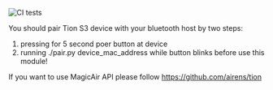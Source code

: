 ![CI tests](https://github.com/IATkachenko/tion_python/workflows/CI%20tests/badge.svg?branch=master&event=push)

You should pair Tion S3 device with your bluetooth host by two steps:
  1. pressing for 5 second poer button at device 
  2. running ./pair.py device_mac_address while button blinks
before use this module!

If you want to use MagicAir API please follow https://github.com/airens/tion
